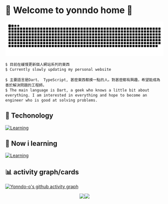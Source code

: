 # :mega: Welcome to yonndo home :mega:
![Yonndo's github-user-contribution](github-user-contribution.svg) 

```
$ 目前在緩慢更新個人網站系列的東西
$ Currently slowly updating my personal website

$ 主要語言是Dart、 TypeScript, 甚麼東西都摸一點的人。對甚麼都有興趣，希望能成為善於解決問題的工程師。
$ The main language is Dart, a geek who knows a little bit about everything. I am interested in everything and hope to become an engineer who is good at solving problems.
``` 
## :star2: Techonology 
[![Learning](https://skillicons.dev/icons?i=androidstudio,flutter,dart,ts,js,html,css,nodejs,react,py,bots,sqlite,firebase,github,git,md,npm,eclipse,java,vscode,xd,notion&theme=light)](https://skillicons.dev) 
## :microscope: Now i learning 
[![Learning](https://skillicons.dev/icons?i=opencv,ts,ps&theme=light)](https://skillicons.dev) 
## :bar_chart: activity graph/cards 
[![Yonndo-o's github activity graph](https://github-readme-activity-graph.vercel.app/graph?username=yonndo-o&theme=nightowl)](https://github.com/ashutosh00710/github-readme-activity-graph) 
<div align="center">
  <img src="http://github-profile-summary-cards.vercel.app/api/cards/most-commit-language?username=yonndo-o&theme=zenburn&exclude=HTML" width="50%"/><img src="http://github-profile-summary-cards.vercel.app/api/cards/stats?username=yonndo-o&theme=zenburn" width="50%"/>
</div>

<!-- <img src="https://raw.githubusercontent.com/yonndo-o/github-profile-card/refs/heads/main/chart/yonndo-o_profile.svg" width="50%" height="50%"/> -->

